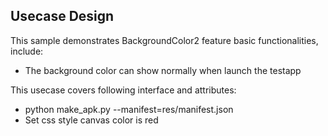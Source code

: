 ## Usecase Design

This sample demonstrates BackgroundColor2 feature basic functionalities, include:

* The background color can show normally when launch the testapp

This usecase covers following interface and attributes:

* python make_apk.py --manifest=res/manifest.json
* Set css style canvas color is red

